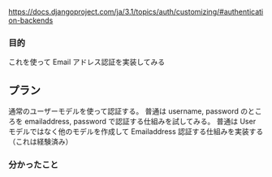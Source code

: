 https://docs.djangoproject.com/ja/3.1/topics/auth/customizing/#authentication-backends

### 目的

これを使って Email アドレス認証を実装してみる

## プラン

通常のユーザーモデルを使って認証する。
普通は username, password のところを emailaddress, password で認証する仕組みを試してみる。
普通は User モデルではなく他のモデルを作成して Emailaddress 認証する仕組みを実装する（これは経験済み）

### 分かったこと
